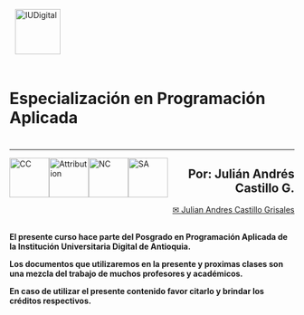 <div align="left">
<p><img alt="IUDigital" height="80px" src="https://www.iudigital.edu.co/images/11.-IU-DIGITAL.png" align="left" hspace="10px" vspace="0px"></p></div>
<div> </div>
<div align="right">
<p></p></div>
<br></br>
<br></br>
<br></br>
<h1> <b> Especialización en Programación Aplicada </b> </h1>
<p>
<h1></h1>
<hr size=10 noshade color="red">
</p>
<p>
<img alt="CC" height="70px" src="https://creativecommons.org/images/deed/cc_blue_x2.png" align="left" hspace="0px" vspace="0px">
<img alt="Attribution" height="70px" src="https://creativecommons.org/images/deed/attribution_icon_blue_x2.png" align="left" hspace="0px" vspace="0px">
<img alt="NC" height="70px" src="https://creativecommons.org/images/deed/nc_blue_x2.png" align="left" hspace="0px" vspace="0px">
<img alt="SA" height="70px" src="https://creativecommons.org/images/deed/sa_blue_x2.png" align="left" hspace="0px" vspace="0px">
</p>
<div align="right">
<h2> <b> Por: Julián Andrés Castillo G. </b> </h2>
<a href="mailto:julian.castillo@iudigital.edu.co"> ✉ Julian Andres Castillo Grisales </a></div>
<br>
<div align="left">

**El presente curso hace parte del Posgrado en Programación Aplicada de la Institución Universitaria Digital de Antioquia.**

**Los documentos que utilizaremos en la presente y proximas clases son una mezcla del trabajo de muchos profesores y académicos.**

**En caso de utilizar el presente contenido favor citarlo y brindar los créditos respectivos.**

</div>
